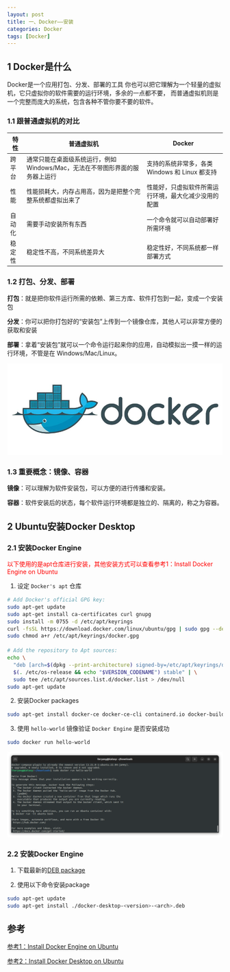 ```yaml
---
layout: post
title: 一、Docker——安装
categories: Docker
tags: [Docker]
---
```


## 1 Docker是什么

Docker是一个应用打包、分发、部署的工具
你也可以把它理解为一个轻量的虚拟机，它只虚拟你的软件需要的运行环境，多余的一点都不要，
而普通虚拟机则是一个完整而庞大的系统，包含各种不管你要不要的软件。

### 1.1 跟普通虚拟机的对比

| 特性     | 普通虚拟机                                     | Docker                                       |
|----------|----------------------------------------------|----------------------------------------------|
| 跨平台   | 通常只能在桌面级系统运行，例如 Windows/Mac，无法在不带图形界面的服务器上运行 | 支持的系统非常多，各类 Windows 和 Linux 都支持 |
| 性能     | 性能损耗大，内存占用高，因为是把整个完整系统都虚拟出来了                | 性能好，只虚拟软件所需运行环境，最大化减少没用的配置 |
| 自动化   | 需要手动安装所有东西                            | 一个命令就可以自动部署好所需环境               |
| 稳定性   | 稳定性不高，不同系统差异大                      | 稳定性好，不同系统都一样部署方式               |

### 1.2 打包、分发、部署

**打包**：就是把你软件运行所需的依赖、第三方库、软件打包到一起，变成一个安装包

**分发**：你可以把你打包好的“安装包”上传到一个镜像仓库，其他人可以非常方便的获取和安装

**部署**：拿着“安装包”就可以一个命令运行起来你的应用，自动模拟出一摸一样的运行环境，不管是在 Windows/Mac/Linux。

![Alt text](image.png)

### 1.3 重要概念：镜像、容器

**镜像**：可以理解为软件安装包，可以方便的进行传播和安装。

**容器**：软件安装后的状态，每个软件运行环境都是独立的、隔离的，称之为容器。

## 2 Ubuntu安装Docker Desktop

### 2.1 安装Docker Engine

<font color='red'>以下使用的是apt仓库进行安装，其他安装方式可以查看参考1：Install Docker Engine on Ubuntu</font>

1. 设定 `Docker's apt` 仓库
```sh
# Add Docker's official GPG key:
sudo apt-get update
sudo apt-get install ca-certificates curl gnupg
sudo install -m 0755 -d /etc/apt/keyrings
curl -fsSL https://download.docker.com/linux/ubuntu/gpg | sudo gpg --dearmor -o /etc/apt/keyrings/docker.gpg
sudo chmod a+r /etc/apt/keyrings/docker.gpg

# Add the repository to Apt sources:
echo \
  "deb [arch=$(dpkg --print-architecture) signed-by=/etc/apt/keyrings/docker.gpg] https://download.docker.com/linux/ubuntu \
  $(. /etc/os-release && echo "$VERSION_CODENAME") stable" | \
  sudo tee /etc/apt/sources.list.d/docker.list > /dev/null
sudo apt-get update
``` 

2. 安装Docker packages

```sh
sudo apt-get install docker-ce docker-ce-cli containerd.io docker-buildx-plugin docker-compose-plugin
```

3. 使用 `hello-world` 镜像验证 `Docker Engine` 是否安装成功

```sh
sudo docker run hello-world
```

![Alt text](image-1.png)

### 2.2 安装Docker Engine

1. 下载最新的[DEB package](https://desktop.docker.com/linux/main/amd64/docker-desktop-4.26.1-amd64.deb?utm_source=docker&utm_medium=webreferral&utm_campaign=docs-driven-download-linux-amd64&_gl=1*wuu3ki*_ga*MTY2NDQ4MzkzNi4xNzA1Mjg1MTQ4*_ga_XJWPQMJYHQ*MTcwNTI4NTE0OC4xLjEuMTcwNTI4ODk5NS4xOC4wLjA.)

2. 使用以下命令安装package

```sh
sudo apt-get update
sudo apt-get install ./docker-desktop-<version>-<arch>.deb
```


## 参考

[参考1：Install Docker Engine on Ubuntu](https://docs.docker.com/engine/install/ubuntu/#install-using-the-repository)

[参考2：Install Docker Desktop on Ubuntu](https://docs.docker.com/desktop/install/ubuntu/)